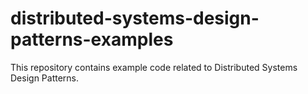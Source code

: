 # distributed-systems-design-patterns-examples
This repository contains example code related to Distributed Systems Design Patterns.
